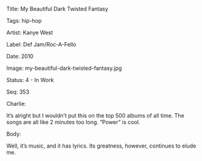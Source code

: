 Title:  My Beautiful Dark Twisted Fantasy

Tags:   hip-hop

Artist: Kanye West

Label:  Def Jam/Roc-A-Fello

Date:   2010

Image:  my-beautiful-dark-twisted-fantasy.jpg

Status: 4 - In Work

Seq:    353

Charlie: 

It’s alright but I wouldn’t put this on the top 500 albums of all time. The songs are all like 2 minutes too long. “Power” is cool. 

Body: 

Well, it’s music, and it has lyrics. Its greatness, however, continues to elude me.
